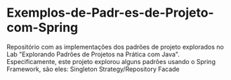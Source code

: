 # Exemplos-de-Padr-es-de-Projeto-com-Spring
Repositório com as implementações dos padrões de projeto explorados no Lab "Explorando Padrões de Projetos na Prática com Java". Especificamente, este projeto explorou alguns padrões usando o Spring Framework, são eles:  Singleton Strategy/Repository Facade
